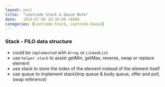 ```yaml
---
layout: post
title:  "Leetcode Stack & Queue Note"
date:   2019-07-08 18:30:00 +0800
categories: [Leetcode-Stack, Leetcode-Queue]
---
```

### Stack - FILO data structure
- could be `implemented` with `Array` or `LinkedList`
- use `helper stack` to assist getMin, getMax, reverse, swap or replace element
- use stack to store the index of the element instead of the element itself
- use queue to implement stack(tmp queue & body queue, offer and poll, swap reference)
